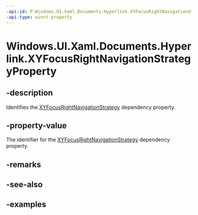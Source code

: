 ```yaml
---
-api-id: P:Windows.UI.Xaml.Documents.Hyperlink.XYFocusRightNavigationStrategyProperty
-api-type: winrt property
---
```


<!-- Property syntax.
public DependencyProperty XYFocusRightNavigationStrategyProperty { get; }
-->

# Windows.UI.Xaml.Documents.Hyperlink.XYFocusRightNavigationStrategyProperty

## -description
Identifies the [XYFocusRightNavigationStrategy](hyperlink_xyfocusrightnavigationstrategy.md) dependency property.



## -property-value
The identifier for the [XYFocusRightNavigationStrategy](hyperlink_xyfocusrightnavigationstrategy.md) dependency property.

## -remarks

## -see-also

## -examples

